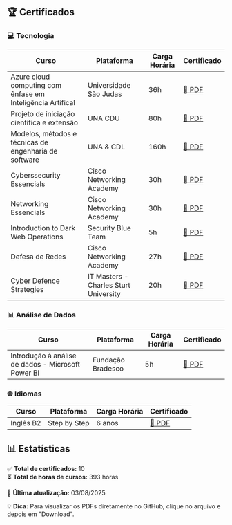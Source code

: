 
## 🏆 Certificados

### 💻 Tecnologia
| Curso | Plataforma | Carga Horária | Certificado |
|-------|------------|--------------|-------------|
| Azure cloud computing com ênfase em Inteligência Artifical | Universidade São Judas | 36h | [📁 PDF](/Certificados/azureCloudComputing.pdf) |
| Projeto de iniciação científica e extensão | UNA CDU | 80h | [📁 PDF](/Certificados/businessLab.pdf) |
| Modelos, métodos e técnicas de engenharia de software | UNA & CDL | 160h | [📁 PDF](/Certificados/CDLgestão_e_qualidade_de_software.pdf) |
| Cyberssecurity Essencials | Cisco Networking Academy | 30h | [📁 PDF](/Certificados/Cybersecurity_Essentials_certificate_renatareismarinho-gmail-com_fd51f8a1-a68a-4361-bd45-d113a2bb2f72.pdf) |
| Networking Essencials | Cisco Networking Academy | 30h | [📁 PDF](/Certificados/Networking_Essentials_certificate_renatareismarinho-gmail-com_e6bc6fa9-bda8-4549-8b2f-091df3b72259.pdf) |
| Introduction to Dark Web Operations | Security Blue Team | 5h |[📁 PDF](/Certificados/Introduction_to_Dark_Web_Operations-course.pdf) |
| Defesa de Redes | Cisco Networking Academy | 27h |[📁 PDF](/Certificados/cisco_NetworDefense.pdf) |
| Cyber Defence Strategies | IT Masters - Charles Sturt University | 20h |[📁 PDF](/Certificados/Certificate_of_Completion.pdf) |

### 📊 Análise de Dados
| Curso | Plataforma | Carga Horária | Certificado |
|-------|------------|--------------|-------------|
| Introdução à análise de dados - Microsoft Power BI | Fundação Bradesco | 5h | [📁 PDF](/Certificados/powerBI.pdf) |

### 🌐 Idiomas
| Curso | Plataforma | Carga Horária | Certificado |
|-------|------------|--------------|-------------|
| Inglês B2 | Step by Step | 6 anos | [📁 PDF](/Certificados/Certificate_of_Completion.pdf) |

## 📊 Estatísticas
✅ **Total de certificados:** 10  
⏳ **Total de horas de cursos:** 393 horas  

📌 **Última atualização:** 03/08/2025

💡 **Dica:** Para visualizar os PDFs diretamente no GitHub, clique no arquivo e depois em "Download".
